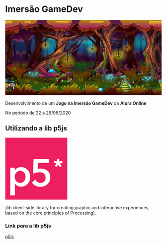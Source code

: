 # Imersão GameDev

![jogo-da-hipsta](https://github.com/edsonmaia/imersao-gamedev/blob/master/imagens/imersao-gamedev-aula03.png)

Desenvolvimento de um **Jogo na Imersão GameDev** da **Alura Online**

No período de 22 a 26/06/2020

## Utilizando a lib p5js

![lib-p5](https://github.com/edsonmaia/imersao-gamedev/blob/master/imagens/p5js.png)

(lib client-side library for creating graphic and interactive experiences, based on the core principles of Processing).

### Link para a lib p5js
[p5js](https://p5js.org>)

